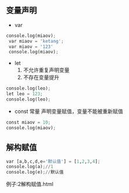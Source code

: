 ## 变量声明
* var
```python
console.log(miaov);
 var miaov = 'ketang';
 var miaov = '123'
 console.log(miaov);
```
* let
    1. 不允许重复声明变量
    2. 不存在变量提升
```python
console.log(leo);
let leo = 123;
console.log(leo);
```
* const 
    常量 声明变量赋值，变量不能被重新赋值
```python
const miaov = 10;
console.log(miaov);
```

## 解构赋值
```python
var [a,b,c,d,e='默认值'] = [1,2,3,4];
console.log(a);//1
console.log(e);//默认值
```
例子:2解构赋值.html
